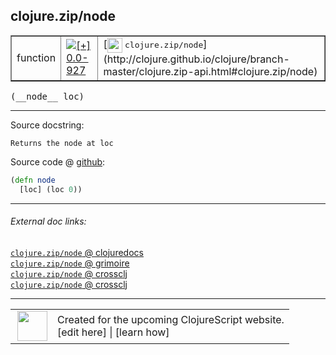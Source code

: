## clojure.zip/node



 <table border="1">
<tr>
<td>function</td>
<td><a href="https://github.com/cljsinfo/cljs-api-docs/tree/0.0-927"><img valign="middle" alt="[+] 0.0-927" title="Added in 0.0-927" src="https://img.shields.io/badge/+-0.0--927-lightgrey.svg"></a> </td>
<td>
[<img height="24px" valign="middle" src="http://i.imgur.com/1GjPKvB.png"> <samp>clojure.zip/node</samp>](http://clojure.github.io/clojure/branch-master/clojure.zip-api.html#clojure.zip/node)
</td>
</tr>
</table>


 <samp>
(__node__ loc)<br>
</samp>

---





Source docstring:

```
Returns the node at loc
```


Source code @ [github](https://github.com/clojure/clojurescript/blob/r1.7.107/src/main/cljs/clojure/zip.cljs#L60-L62):

```clj
(defn node
  [loc] (loc 0))
```

<!--
Repo - tag - source tree - lines:

 <pre>
clojurescript @ r1.7.107
└── src
    └── main
        └── cljs
            └── clojure
                └── <ins>[zip.cljs:60-62](https://github.com/clojure/clojurescript/blob/r1.7.107/src/main/cljs/clojure/zip.cljs#L60-L62)</ins>
</pre>

-->

---



###### External doc links:

[`clojure.zip/node` @ clojuredocs](http://clojuredocs.org/clojure.zip/node)<br>
[`clojure.zip/node` @ grimoire](http://conj.io/store/v1/org.clojure/clojure/1.7.0-beta3/clj/clojure.zip/node/)<br>
[`clojure.zip/node` @ crossclj](http://crossclj.info/fun/clojure.zip/node.html)<br>
[`clojure.zip/node` @ crossclj](http://crossclj.info/fun/clojure.zip.cljs/node.html)<br>

---

 <table>
<tr><td>
<img valign="middle" align="right" width="48px" src="http://i.imgur.com/Hi20huC.png">
</td><td>
Created for the upcoming ClojureScript website.<br>
[edit here] | [learn how]
</td></tr></table>

[edit here]:https://github.com/cljsinfo/cljs-api-docs/blob/master/cljsdoc/clojure.zip_node.cljsdoc
[learn how]:https://github.com/cljsinfo/cljs-api-docs/wiki/cljsdoc-files

<!--

This information was too distracting to show to readers, but I'll leave it
commented here since it is helpful to:

- pretty-print the data used to generate this document
- and show how to retrieve that data



The API data for this symbol:

```clj
{:ns "clojure.zip",
 :name "node",
 :signature ["[loc]"],
 :history [["+" "0.0-927"]],
 :type "function",
 :full-name-encode "clojure.zip_node",
 :source {:code "(defn node\n  [loc] (loc 0))",
          :title "Source code",
          :repo "clojurescript",
          :tag "r1.7.107",
          :filename "src/main/cljs/clojure/zip.cljs",
          :lines [60 62]},
 :full-name "clojure.zip/node",
 :clj-symbol "clojure.zip/node",
 :docstring "Returns the node at loc"}

```

Retrieve the API data for this symbol:

```clj
;; from Clojure REPL
(require '[clojure.edn :as edn])
(-> (slurp "https://raw.githubusercontent.com/cljsinfo/cljs-api-docs/catalog/cljs-api.edn")
    (edn/read-string)
    (get-in [:symbols "clojure.zip/node"]))
```

-->
